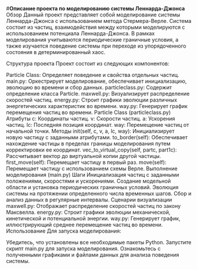 #**Описание проекта по моделированию системы Леннарда-Джонса**
Обзор
Данный проект представляет собой моделирование системы Леннарда-Джонса с использованием метода Стермера-Верле. Система состоит из частиц, взаимодействия между которыми моделируются с использованием потенциала Леннарда-Джонса. В рамках моделирования учитываются периодические граничные условия, а также изучается поведение системы при переходе из упорядоченного состояния в детерминированный хаос.

Структура проекта
Проект состоит из следующих компонентов:

Particle Class: Определяет поведение и свойства отдельных частиц.
main.py: Оркестрирует моделирование, обеспечивает инициализацию, эволюцию во времени и сбор данных.
particleclass.py: Содержит определение класса Particle.
maxwell.py: Визуализирует распределение скоростей частиц.
energy.py: Строит графики эволюции различных энергетических характеристик во времени.
way.py: Генерирует график перемещения частиц во времени.
Particle Class (particleclass.py)
Атрибуты
c: Координаты частиц.
v: Скорости частиц.
a: Ускорения частиц.
lc: Последняя позиция координат.
way: Перемещение частиц от начальной точки.
Методы
init(self, c, v, a, lc, way): Инициализирует новую частицу с заданными атрибутами.
to_border(self): Обеспечивает нахождение частицы в пределах границы моделирования путем корректировки ее координат.
vec_to_virtual_copy(self, partc, part1c): Рассчитывает вектор до виртуальной копии другой частицы.
first_move(self): Перемещает частицу в первый раз.
move(self): Перемещает частицу с использованием схемы Верле.
Выполнение моделирования (main.py)
Шаги
Инициализация частиц с заданными положениями, скоростями и ускорениями.
Создание модельной области и установка периодических граничных условий.
Эволюция системы на протяжении определенного числа временных шагов.
Сбор и анализ данных в регулярные интервалы.
Сценарии визуализации
maxwell.py: Отображает распределение скоростей частиц по закону Максвелла.
energy.py: Строит графики эволюции механической, кинетической и потенциальной энергии.
way.py: Генерирует график, иллюстрирующий среднее перемещение частиц во времени.
Использование
Для запуска моделирования:

Убедитесь, что установлены все необходимые пакеты Python.
Запустите скрипт main.py для запуска моделирования.
Ознакомьтесь с полученными графиками и файлами данных для анализа поведения системы.
